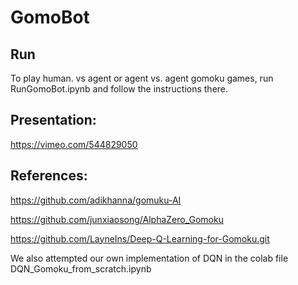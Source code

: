 # GomoBot

## Run

To play human. vs agent or agent vs. agent gomoku games, run RunGomoBot.ipynb and follow the instructions there.


## Presentation:
https://vimeo.com/544829050

## References:

https://github.com/adikhanna/gomuku-AI

https://github.com/junxiaosong/AlphaZero_Gomoku

https://github.com/LayneIns/Deep-Q-Learning-for-Gomoku.git

We also attempted our own implementation of DQN in the colab file DQN_Gomoku_from_scratch.ipynb
